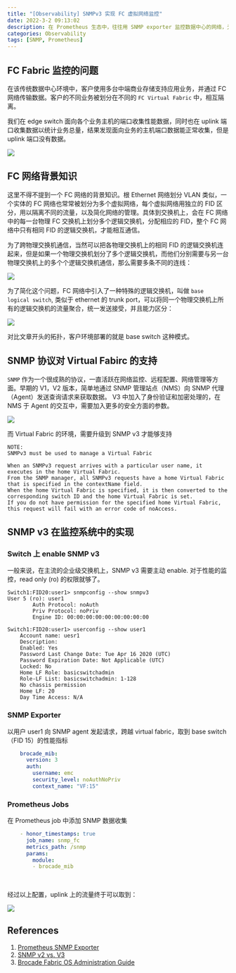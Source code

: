 ```yaml
---
title: "[Observability] SNMPv3 实现 FC 虚拟网络监控"
date: 2022-3-2 09:13:02
description: 在 Prometheus 生态中，往往用 SNMP exporter 监控数据中心的网络，无论是 Ethernet 网络，还是 FC Fabric, 结合相应的 MIB 库， SNMPv2 通常能够满足大多数需求，而且配置简洁，落地简单。我们在一个传统数据中心环境中，用 SNMPv2 监控 FC Fabric, 却发现无法获取 uplink 端口的性能指标数据，通过排查发现 SNMPv2 对 FC 虚拟网络的支持不足，这里总结一下出现问题的原因和处理的方式.
categories: Observability
tags: [SNMP, Prometheus]
---
```





## FC Fabric 监控的问题
在该传统数据中心环境中，客户使用多台中端商业存储支持应用业务，并通过 FC 网络传输数据。客户的不同业务被划分在不同的 `FC Virtual Fabric` 中，相互隔离。

我们在 edge switch 面向各个业务主机的端口收集性能数据，同时也在 uplink 端口收集数据以统计业务总量，结果发现面向业务的主机端口数据能正常收集，但是 uplink 端口没有数据。

<img src="topo.png">

## FC 网络背景知识
这里不得不提到一个 FC 网络的背景知识。根 Ethernet 网络划分 VLAN 类似，一个实体的 FC 网络也常常被划分为多个虚拟网络，每个虚拟网络用独立的 FID 区分，用以隔离不同的流量，以及简化网络的管理。具体到交换机上，会在 FC 网络中的每一台物理 FC 交换机上划分多个逻辑交换机，分配相应的 FID，整个 FC 网络中只有相同 FID 的逻辑交换机，才能相互通信。

为了跨物理交换机通信，当然可以把各物理交换机上的相同 FID 的逻辑交换机连起来，但是如果一个物理交换机划分了多个逻辑交换机，而他们分别需要与另一台物理交换机上的多个个逻辑交换机通信，那么需要多条不同的连线：

<img src="multi-link.png">

为了简化这个问题，FC 网络中引入了一种特殊的逻辑交换机，叫做 `base logical switch`, 类似于 ethernet 的 trunk port，可以将同一个物理交换机上所有的逻辑交换机的流量聚合，统一发送接受，并且能力区分：

<img src="base-link.png">

对比文章开头的拓扑，客户环境部署的就是 base switch 这种模式。

## SNMP 协议对 Virtual Fabirc 的支持
`SNMP` 作为一个很成熟的协议，一直活跃在网络监控、远程配置、网络管理等方面。早期的 V1，V2 版本，简单地通过 SNMP 管理站点（NMS）向 SNMP 代理（Agent）发送查询请求来获取数据。 V3 中加入了身份验证和加密处理的，在 NMS 于 Agent 的交互中，需要加入更多的安全方面的参数。

<img src="snmp-version.png">

而 Virtual Fabric 的环境，需要升级到 SNMP v3 才能够支持
```
NOTE:
SNMPv3 must be used to manage a Virtual Fabric

When an SNMPv3 request arrives with a particular user name, it executes in the home Virtual Fabric. 
From the SNMP manager, all SNMPv3 requests have a home Virtual Fabric that is specified in the contextName field. 
When the home Virtual Fabric is specified, it is then converted to the corresponding switch ID and the home Virtual Fabric is set. 
If you do not have permission for the specified home Virtual Fabric, this request will fail with an error code of noAccess. 
```

## SNMP v3 在监控系统中的实现
### Switch 上 enable SNMP v3
一般来说，在主流的企业级交换机上，SNMP v3 需要主动 enable. 
对于性能的监控，read only (ro) 的权限就够了。 


```
Switch1:FID20:user1> snmpconfig --show snmpv3
User 5 (ro): user1
        Auth Protocol: noAuth
        Priv Protocol: noPriv
        Engine ID: 00:00:00:00:00:00:00:00:00

Switch1:FID20:user1> userconfig --show user1
    Account name: uesr1
    Description:
    Enabled: Yes
    Password Last Change Date: Tue Apr 16 2020 (UTC)
    Password Expiration Date: Not Applicable (UTC)
    Locked: No
    Home LF Role: basicswitchadmin
    Role-LF List: basicswitchadmin: 1-128
    No chassis permission
    Home LF: 20
    Day Time Access: N/A
```


### SNMP Exporter
以用户 user1 向 SNMP agent 发起请求，跨越 virtual fabric，取到 base switch （FID 15）的性能指标

``` yaml
    brocade_mib:
      version: 3
      auth:
        username: emc
        security_level: noAuthNoPriv
        context_name: "VF:15"
```


### Prometheus Jobs
在 Prometheus job 中添加 SNMP 数据收集

```yaml
    - honor_timestamps: true
      job_name: snmp_fc
      metrics_path: /snmp
      params:
        module:
        - brocade_mib
```
<br>

经过以上配置，uplink 上的流量终于可以取到：

<img src="traffic.png">

## References
1. [Prometheus SNMP Exporter](https://github.com/prometheus/snmp_exporter)
2. [SNMP v2 vs. V3](https://askanydifference.com/difference-between-snmpv2-and-snmpv3/)
3. [Brocade Fabric OS Administration Guide](https://docs.broadcom.com/doc/FOS-82x-AG)